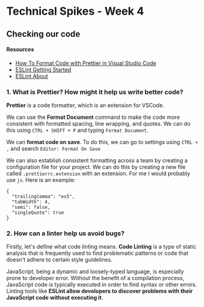 # Technical Spikes - Week 4

## Checking our code

#### Resources

- [How To Format Code with Prettier in Visual Studio Code](https://www.digitalocean.com/community/tutorials/how-to-format-code-with-prettier-in-visual-studio-code)
- [ESLint Getting Started](https://eslint.org/docs/user-guide/getting-started)
- [ESLint About](https://eslint.org/docs/about/)

### 1. What is Prettier? How might it help us write better code?

**Prettier** is a code formatter, which is an extension for VSCode.

We can use the **Format Document** command to make the code more consistent with formatted spacing, line wrapping, and quotes. We can do this using `CTRL + SHIFT + P` and typing `Format Document`.

We can **format code on save**. To do this, we can go to settings using `CTRL + ,` and search `Editor: Format On Save`

We can also establish consistent formatting across a team by creating a configuration file for your project. We can do this by creating a new file called `.prettierrc.extension` with an extension. For me I would probably use `js`. Here is an example:

```
{
  "trailingComma": "es5",
  "tabWidth": 4,
  "semi": false,
  "singleQuote": true
}
```

### 2. How can a linter help us avoid bugs?

Firstly, let's define what code linting means. **Code Linting** is a type of static analysis that is frequently used to find problematic patterns or code that doesn't adhere to certain style guidelines.

JavaScript, being a dynamic and loosely-typed language, is especially prone to developer error. Without the benefit of a compilation process, JavaScript code is typically executed in order to find syntax or other errors. Linting tools like **ESLint allow developers to discover problems with their JavaScript code without executing it**.
